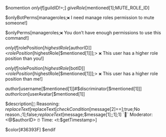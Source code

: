 $nomention 
$onlyIf[$guildID!=;] $giveRole[$mentioned[1];MUTE_ROLE_ID]

$onlyBotPerms[manageroles;`❌` I need manage roles permission to mute someone!]

$onlyPerms[manageroles;`❌` You don’t have enough permissions to use this command!]

$onlyIf[$rolePosition[$highestRole[$authorID]]<$rolePosition[$highestRole[$mentioned[1]]];> `❌` This user has a higher role position than you!]

$onlyIf[$rolePosition[$highestRole[$botID]]<$rolePosition[$highestRole[$mentioned[1]]];> `❌` This user has a higher role position than me!]

$author[$username[$mentioned[1]]#$discriminator[$mentioned[1]]] 
$authorIcon[$userAvatar[$mentioned[1]]

$description[`🤬` Reasoning: $replaceText[$replaceText[$checkCondition[$message[2]==];true;No reason.;1];false;$replaceText[$message;$message[1];;1];1]
`🔧` Moderator: <@$authorID>
`⏰` Time: <t:$getTimestamp>]

$color[#36393F]
$endif
